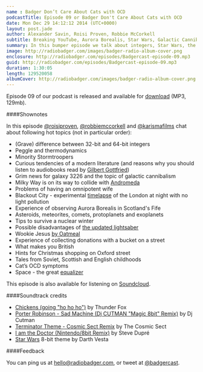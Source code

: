 ```yaml
---
name : Badger Don’t Care About Cats with OCD
podcastTitle: Episode 09 or Badger Don't Care About Cats with OCD
date: Mon Dec 29 14:12:12 2014 (UTC+0000)
layout: post.jade
author: Alexander Savin, Roisi Proven, Robbie McCorkell
subtitle: Breaking YouTube, Aurora Borealis, Star Wars, Galactic Cannibalism
summary: In this bumper episode we talk about integers, Star Wars, the night sky over Scotland, scaring Roisi with space
image: http://radiobadger.com/images/badger-radio-album-cover.png
enclosure: http://radiobadger.com/episodes/Badgercast-episode-09.mp3
guid: http://radiobadger.com/episodes/Badgercast-episode-09.mp3
duration: 1:30:05
length: 129520058
albumCover: http://radiobadger.com/images/badger-radio-album-cover.png
---
```


Episode 09 of our podcast is released and available for [download](http://radiobadger.com/episodes/Badgercast-episode-09.mp3) (MP3, 129mb).

####Shownotes

In this episode [@roisiproven](https://twitter.com/roisiproven), [@robbiemccorkell](https://twitter.com/robbiemccorkell) and [@karismafilms](https://twitter.com/karismafilms) chat about following hot topics (not in particular order):

* (Grave) difference between 32-bit and 64-bit integers
* Peggle and thermodynamics
* Minority Stormtroopers
* Curious tendencies of a modern literature (and reasons why you should listen to audiobooks read by [Gilbert Gottfried](https://www.youtube.com/watch?v=5K1RcKJVbHA))
* Grim news for galaxy 3226 and the topic of galactic cannibalism
* Milky Way is on its way to collide with [Andromeda](http://en.wikipedia.org/wiki/Andromeda_Galaxy)
* Problems of having an omnipotent wife
* Blackout City - experimental [timelapse](https://vimeo.com/113287920) of the London at night with no light pollution
* Experience of observing Aurora Borealis in Scotland's Fife
* Asteroids, meteorites, comets, protoplanets and exoplanets
* Tips to survive a nuclear winter
* Possible disadvantages of [the updated lightsaber](http://www.buzzfeed.com/patricksmith/the-internet-is-having-fun-with-the-crossguard-lightsaber-fr#.buVKlKYY1)
* Wookie Jesus [by Oatmeal](http://cdn.shopify.com/s/files/1/0032/7882/products/wookie_jesus_framed_1024x1024.png)
* Experience of collecting donations with a bucket on a street
* What makes you British
* Hints for Christmas shopping on Oxford street
* Tales from Soviet, Scottish and English childhoods
* Cat’s OCD symptoms
* Space - the great [equalizer](http://en.federalspace.ru/20316/)

This episode is also available for listening on [Soundcloud](https://soundcloud.com/karismafilms/radio-badger-episode-09).

####Soundtrack credits

* [Chickens (going "ho ho ho")](https://soundcloud.com/thunder_fox/chickens-going-ho-ho-ho) by Thunder Fox
* [Porter Robinson - Sad Machine (Dj CUTMAN "Magic 8bit" Remix)](https://soundcloud.com/djcutman/porter-robinson-sad-machine-dj-cutman-magic-8bit-remix) by Dj Cutman
* [Terminator Theme - Cosmic Sect Remix](https://soundcloud.com/thecosmicsect/terminator-theme-cosmic-sect-remix) by The Cosmic Sect
* [I am the Doctor (Nintendo/8bit Remix)](https://soundcloud.com/steve_dupre/i-am-the-doctor) by Steve Dupré
* [Star Wars](https://soundcloud.com/darth-vesta/star-wars-main-theme-8-bit) 8-bit theme by Darth Vesta

####Feedback

You can ping us at [hello@radiobadger.com](mailto:hello@radiobadger.com), or tweet at [@badgercast](http://twitter.com/badgercast).
